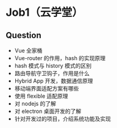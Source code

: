 <!--
 * @Author: your name
 * @Date: 2021-04-14 16:53:30
 * @LastEditTime: 2021-04-14 17:01:35
 * @LastEditors: Please set LastEditors
 * @Description: In User Settings Edit
 * @FilePath: \opple-lampe:\iDemo\GitHub\Vue\vue-note\Tips\questions.md
-->

# Job1（云学堂）

## Question

- Vue 全家桶
- Vue-router 的作用，hash 的实现原理
- hash 模式与 history 模式的区别
- 路由导航守卫钩子，作用是什么
- Hybrid App 开发，数据通信原理
- 移动端界面适配方案有哪些
- 使用 flexible 适配原理
- 对 nodejs 的了解
- 对 electron 桌面开发的了解
- 针对开发过的项目，介绍系统功能及实现
